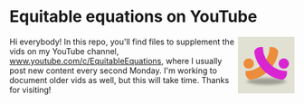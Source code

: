 # Equitable equations on YouTube
[<img src="logo.png" align="right" height="100" />](<https://www.youtube.com/c/EquitableEquations>)

Hi everybody! In this repo, you'll find files to supplement the vids on my YouTube channel, www.youtube.com/c/EquitableEquations, where I usually post new content every second Monday. I'm working to document older vids as well, but this will take time. Thanks for visiting!

